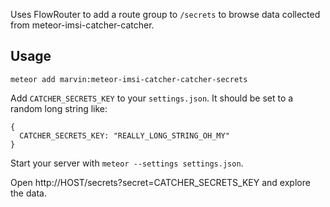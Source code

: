 Uses FlowRouter to add a route group to `/secrets` to browse data collected from meteor-imsi-catcher-catcher.

## Usage
````
meteor add marvin:meteor-imsi-catcher-catcher-secrets
````

Add `CATCHER_SECRETS_KEY` to your `settings.json`. It should be set to a random long string like:

````
{
  CATCHER_SECRETS_KEY: "REALLY_LONG_STRING_OH_MY"
}
````

Start your server with `meteor --settings settings.json`.

Open http://HOST/secrets?secret=CATCHER_SECRETS_KEY and explore the data.
